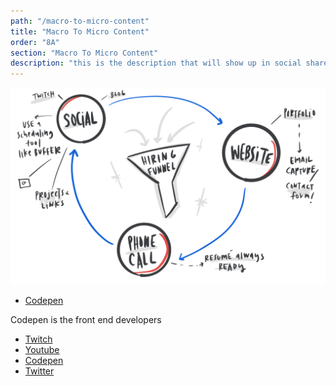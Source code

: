```yaml
---
path: "/macro-to-micro-content"
title: "Macro To Micro Content"
order: "8A"
section: "Macro To Micro Content"
description: "this is the description that will show up in social shares"
---
```


![Hiring Manager](./images/Funnel-transparent.png)

- [Codepen]()

Codepen is the front end developers
- [Twitch]()
- [Youtube]()
- [Codepen]()
- [Twitter]()

